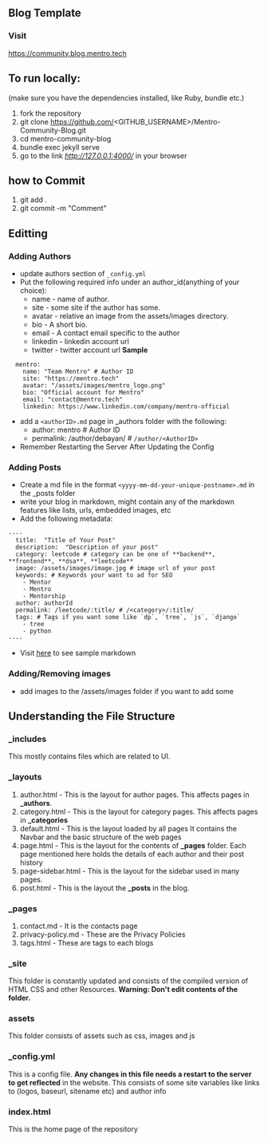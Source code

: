 ## Blog Template


### Visit
https://community.blog.mentro.tech

## To run locally:

(make sure you have the dependencies installed, like Ruby, bundle etc.)

1. fork the repository
2. git clone https://github.com/<GITHUB_USERNAME>/Mentro-Community-Blog.git
3. cd mentro-community-blog
4. bundle exec jekyll serve
5. go to the link _http://127.0.0.1:4000/_ in your browser

## how to Commit

1. git add .
2. git commit -m "Comment"


## Editting

### Adding Authors

- update authors section of `_config.yml` 
- Put the following required info under an author_id(anything of your choice): 
  - name - name of author.
  - site - some site if the author has some.
  - avatar - relative an image from the assets/images directory.
  - bio - A short bio.
  - email - A contact email specific to the author
  - linkedin - linkedin account url
  - twitter - twitter account url
**Sample**
```
  mentro:
    name: "Team Mentro" # Author ID
    site: "https://mentro.tech"
    avatar: "/assets/images/mentro_logo.png"
    bio: "Official account for Mentro"
    email: "contact@mentro.tech"
    linkedin: https://www.linkedin.com/company/mentro-official
```
- add a `<authorID>.md` page in _authors folder with the following: 
  - author: mentro # Author ID
  - permalink: /author/debayan/ # `/author/<AuthorID>`
- Remember Restarting the Server After Updating the Config

### Adding Posts

- Create a md file in the format `<yyyy-mm-dd-your-unique-postname>.md` in the _posts folder
- write your blog in markdown, might contain any of the markdown features like lists, urls, embedded images, etc
- Add the following metadata:
``` 
---- 
  title:  "Title of Your Post"
  description:  "Description of your post"
  category: leetcode # category can be one of **backend**, **frontend**, **dsa**, **leetcode**
  image: /assets/images/image.jpg # image url of your post
  keywords: # Keywords your want to ad for SEO
    - Mentor 
    - Mentro
    - Mentorship
  author: authorId 
  permalink: /leetcode/:title/ # /<category>/:title/
  tags: # Tags if you want some like `dp`, `tree`, `js`, `django`
    - tree
    - python
----
```
- Visit [here](/Help/2021-08-18-find-a-mentor-today-b1.md) to see sample markdown



### Adding/Removing images

- add images to the /assets/images folder if you want to add some

## Understanding the File Structure

### \_includes

This mostly contains files which are related to UI.

### \_layouts

1. author.html - This is the layout for author pages. This affects pages in **\_authors**.
2. category.html - This is the layout for category pages. This affects pages in **\_categories**
3. default.html - This is the layout loaded by all pages It contains the Navbar and the basic structure of the web pages
4. page.html - This is the layout for the contents of **\_pages** folder. Each page mentioned here holds the details of each author and their post history
5. page-sidebar.html - This is the layout for the sidebar used in many pages.
6. post.html - This is the layout the **\_posts** in the blog.

### \_pages


1. contact.md - It is the contacts page
2. privacy-policy.md - These are the Privacy Policies
3. tags.html - These are tags to each blogs

### \_site

This folder is constantly updated and consists of the compiled version of HTML CSS and other Resources. 
**Warning: Don't edit contents of the folder.**

### assets

This folder consists of assets such as css, images and js

### \_config.yml

This is a config file. **Any changes in this file needs a restart to the server to get reflected** in the website.
This consists of some site variables like links to (logos, baseurl, sitename etc) and author info

### index.html

This is the home page of the repository
